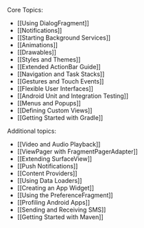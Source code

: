 Core Topics:

* [[Using DialogFragment]]
* [[Notifications]]
* [[Starting Background Services]]
* [[Animations]]
* [[Drawables]]
* [[Styles and Themes]]
* [[Extended ActionBar Guide]]
* [[Navigation and Task Stacks]]
* [[Gestures and Touch Events]]
* [[Flexible User Interfaces]]
* [[Android Unit and Integration Testing]]
* [[Menus and Popups]]
* [[Defining Custom Views]]
* [[Getting Started with Gradle]]

Additional topics:

* [[Video and Audio Playback]]
* [[ViewPager with FragmentPagerAdapter]]
* [[Extending SurfaceView]]
* [[Push Notifications]]
* [[Content Providers]]
* [[Using Data Loaders]]
* [[Creating an App Widget]]
* [[Using the PreferenceFragment]]
* [[Profiling Android Apps]]
* [[Sending and Receiving SMS]]
* [[Getting Started with Maven]]